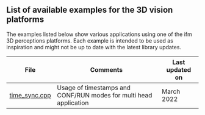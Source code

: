 ## List of available examples for the 3D vision platforms

The examples listed below show various applications using one of the ifm 3D perceptions platforms. Each example is intended to be used as inspiration and might not be up to date with the latest library updates.

| File | Comments | Last updated on |
| ---- | -------- | --------------- |
| [time_sync.cpp](o3r/time_sync/time_sync.cpp) | Usage of timestamps and CONF/RUN modes for multi head application | March 2022 |